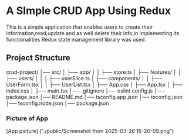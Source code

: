 # A SImple CRUD App Using Redux 

This is a simple application that enables users to create their information,read,update and as well delete their info,in implementing its functionalities Redux state management library was used.

## Project Structure

crud-project/
│── src/
│   ├── app/
│   │   ├── store.ts
│   ├── features/
│   │   ├── users/
│   │   │   ├── userSlice.ts
│   ├── components/
│   │   ├── UserForm.tsx
│   │   ├── UserList.tsx
│   ├── App.css
│   ├── App.tsx
│   ├── index.css
│   ├── main.tsx
│── .gitignore
│── eslint.config.js
│── package.json
│── README.md
│── tsconfig.app.json
│── tsconfig.json
│── tsconfig.node.json
│── package.json

### Picture of App 

[App picture] ("./public/Screenshot from 2025-03-26 16-20-09.png")
